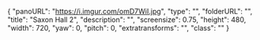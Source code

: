 {
      "panoURL": "https://i.imgur.com/omD7WiI.jpg",
      "type": "",
      "folderURL": "",
      "title": "Saxon Hall 2",
      "description": "",
      "screensize": 0.75,
      "height": 480,
      "width": 720,
      "yaw": 0,
      "pitch": 0,
      "extratransforms": "",
      "class": ""
   }